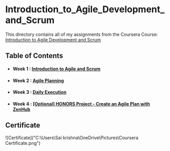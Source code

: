 # Introduction_to_Agile_Development_and_Scrum
This directory contains all of my assignments from the Coursera Course: [Introduction to Agile Development and Scrum](https://www.coursera.org/learn/agile-development-and-scrum/home/info)
## Table of Contents 
* #### Week 1 : [Introduction to Agile and Scrum](https://www.coursera.org/learn/agile-development-and-scrum/home/week/1)
* #### Week 2 : [Agile Planning](https://www.coursera.org/learn/agile-development-and-scrum/home/week/2)
* #### Week 3 : [ Daily Execution](https://www.coursera.org/learn/agile-development-and-scrum/home/week/3)
* #### Week 4 : [[Optional] HONORS Project - Create an Agile Plan with ZenHub](https://www.coursera.org/learn/agile-development-and-scrum/home/week/4)
## Certificate
![Certificate]("C:\Users\Sai krishna\OneDrive\Pictures\Coursera Certificate.png")
